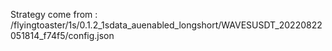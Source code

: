 Strategy come from : /flyingtoaster/1s/0.1.2_1sdata_auenabled_longshort/WAVESUSDT_20220822051814_f74f5/config.json
